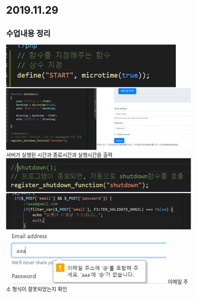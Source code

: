 # 2019.11.29
## 수업내용 정리

![img](./images13/1.png)
![img](./images13/2.png)
서버가 실행된 시간과 종료시간과 실행시간을 출력
![img](./images13/3.png)
![img](./images13/4.png)
![img](./images13/5.png)
이메일 주소 형식이 잘못되었는지 확인